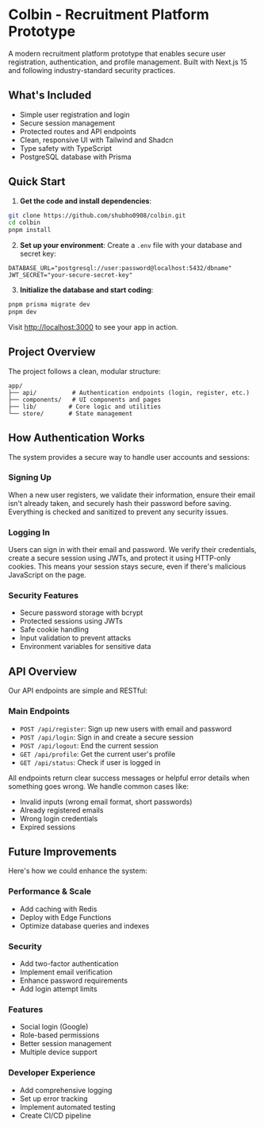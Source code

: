 # Colbin - Recruitment Platform Prototype

A modern recruitment platform prototype that enables secure user registration, authentication, and profile management. Built with Next.js 15 and following industry-standard security practices.

## What's Included

- Simple user registration and login
- Secure session management
- Protected routes and API endpoints
- Clean, responsive UI with Tailwind and Shadcn
- Type safety with TypeScript
- PostgreSQL database with Prisma

## Quick Start

1. **Get the code and install dependencies**:
```bash
git clone https://github.com/shubho0908/colbin.git
cd colbin
pnpm install
```

2. **Set up your environment**:
Create a `.env` file with your database and secret key:
```env
DATABASE_URL="postgresql://user:password@localhost:5432/dbname"
JWT_SECRET="your-secure-secret-key"
```

3. **Initialize the database and start coding**:
```bash
pnpm prisma migrate dev
pnpm dev
```

Visit [http://localhost:3000](http://localhost:3000) to see your app in action.

## Project Overview

The project follows a clean, modular structure:

```
app/
├── api/          # Authentication endpoints (login, register, etc.)
├── components/   # UI components and pages
├── lib/         # Core logic and utilities
└── store/       # State management
```


## How Authentication Works

The system provides a secure way to handle user accounts and sessions:

### Signing Up
When a new user registers, we validate their information, ensure their email isn't already taken, and securely hash their password before saving. Everything is checked and sanitized to prevent any security issues.

### Logging In
Users can sign in with their email and password. We verify their credentials, create a secure session using JWTs, and protect it using HTTP-only cookies. This means your session stays secure, even if there's malicious JavaScript on the page.

### Security Features
- Secure password storage with bcrypt
- Protected sessions using JWTs
- Safe cookie handling
- Input validation to prevent attacks
- Environment variables for sensitive data

## API Overview

Our API endpoints are simple and RESTful:

### Main Endpoints
- `POST /api/register`: Sign up new users with email and password
- `POST /api/login`: Sign in and create a secure session
- `POST /api/logout`: End the current session
- `GET /api/profile`: Get the current user's profile
- `GET /api/status`: Check if user is logged in

All endpoints return clear success messages or helpful error details when something goes wrong. We handle common cases like:
- Invalid inputs (wrong email format, short passwords)
- Already registered emails
- Wrong login credentials
- Expired sessions

## Future Improvements

Here's how we could enhance the system:

### Performance & Scale
- Add caching with Redis
- Deploy with Edge Functions
- Optimize database queries and indexes

### Security
- Add two-factor authentication
- Implement email verification
- Enhance password requirements
- Add login attempt limits

### Features
- Social login (Google)
- Role-based permissions
- Better session management
- Multiple device support

### Developer Experience
- Add comprehensive logging
- Set up error tracking
- Implement automated testing
- Create CI/CD pipeline
